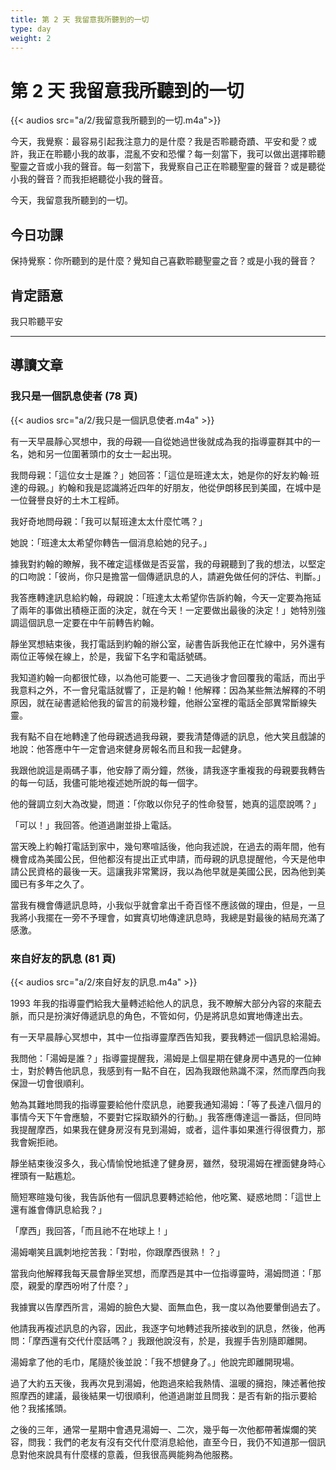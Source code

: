 ```yaml
---
title: 第 2 天 我留意我所聽到的一切
type: day
weight: 2
---
```


# 第 2 天 我留意我所聽到的一切

{{< audios src="a/2/我留意我所聽到的一切.m4a">}}

今天，我覺察：最容易引起我注意力的是什麼？我是否聆聽奇蹟、平安和愛？或許，我正在聆聽小我的故事，混亂不安和恐懼？每一刻當下，我可以做出選擇聆聽聖靈之音或小我的聲音。每一刻當下，我覺察自己正在聆聽聖靈的聲音？或是聽從小我的聲音？而我拒絕聽從小我的聲音。

今天，我留意我所聽到的一切。

## 今日功課

保持覺察：你所聽到的是什麼？覺知自己喜歡聆聽聖靈之音？或是小我的聲音？

## 肯定語意

我只聆聽平安

---

## 導讀文章

### 我只是一個訊息使者 (78 頁)

{{< audios src="a/2/我只是一個訊息使者.m4a" >}}

有一天早晨靜心冥想中，我的母親──自從她過世後就成為我的指導靈群其中的一名，她和另一位圍著頭巾的女士一起出現。

我問母親：「這位女士是誰？」她回答：「這位是班達太太，她是你的好友約翰‧班達的母親。」約翰和我是認識將近四年的好朋友，他從伊朗移民到美國，在城中是一位聲譽良好的土木工程師。

我好奇地問母親：「我可以幫班達太太什麼忙嗎？」

她說：「班達太太希望你轉告一個消息給她的兒子。」

據我對約翰的瞭解，我不確定這樣做是否妥當，我的母親聽到了我的想法，以堅定的口吻說：「彼尚，你只是擔當一個傳遞訊息的人，請避免做任何的評估、判斷。」

我答應轉達訊息給約翰，母親說：「班達太太希望你告訴約翰，今天一定要為拖延了兩年的事做出積極正面的決定，就在今天！一定要做出最後的決定！」她特別強調這個訊息一定要在中午前轉告約翰。

靜坐冥想結束後，我打電話到約翰的辦公室，祕書告訴我他正在忙線中，另外還有兩位正等候在線上，於是，我留下名字和電話號碼。

我知道約翰一向都很忙碌，以為他可能要一、二天過後才會回覆我的電話，而出乎我意料之外，不一會兒電話就響了，正是約翰！他解釋：因為某些無法解釋的不明原因，就在祕書遞給他我的留言的前幾秒鐘，他辦公室裡的電話全部異常斷線失靈。

我有點不自在地轉達了他母親透過我母親，要我清楚傳遞的訊息，他大笑且戲謔的地說：他答應中午一定會過來健身房報名而且和我一起健身。

我跟他說這是兩碼子事，他安靜了兩分鐘，然後，請我逐字重複我的母親要我轉告的每一句話，我儘可能地複述她所說的每一個字。

他的聲調立刻大為改變，問道：「你敢以你兒子的性命發誓，她真的這麼說嗎？」

「可以！」我回答。他道過謝並掛上電話。

當天晚上約翰打電話到家中，幾句寒喧話後，他向我述說，在過去的兩年間，他有機會成為美國公民，但他都沒有提出正式申請，而母親的訊息提醒他，今天是他申請公民資格的最後一天。這讓我非常驚訝，我以為他早就是美國公民，因為他到美國已有多年之久了。

當我有機會傳遞訊息時，小我似乎就會拿出千奇百怪不應該做的理由，但是，一旦我將小我擺在一旁不予理會，如實真切地傳達訊息時，我總是對最後的結局充滿了感激。

### 來自好友的訊息 (81 頁)

{{< audios src="a/2/來自好友的訊息.m4a" >}}

1993 年我的指導靈們給我大量轉述給他人的訊息，我不瞭解大部分內容的來龍去脈，而只是扮演好傳遞訊息的角色，不管如何，仍是將訊息如實地傳達出去。

有一天早晨靜心冥想中，其中一位指導靈摩西告知我，要我轉述一個訊息給湯姆。

我問他：「湯姆是誰？」指導靈提醒我，湯姆是上個星期在健身房中遇見的一位紳士，對於轉告他訊息，我感到有一點不自在，因為我跟他熟識不深，然而摩西向我保證一切會很順利。

勉為其難地問我的指導靈要給他什麼訊息，祂要我通知湯姆：「等了長達八個月的事情今天下午會應驗，不要對它採取額外的行動。」我答應傳達這一番話，但同時我提醒摩西，如果我在健身房沒有見到湯姆，或者，這件事如果進行得很費力，那我會婉拒祂。

靜坐結束後沒多久，我心情愉悅地抵達了健身房，雖然，發現湯姆在裡面健身時心裡頭有一點尷尬。

簡短寒暄幾句後，我告訴他有一個訊息要轉述給他，他吃驚、疑惑地問：「這世上還有誰會傳訊息給我？」

「摩西」我回答，「而且祂不在地球上！」

湯姆嘲笑且諷刺地挖苦我：「對啦，你跟摩西很熟！？」

當我向他解釋我每天晨會靜坐冥想，而摩西是其中一位指導靈時，湯姆問道：「那麼，親愛的摩西吩咐了什麼？」

我據實以告摩西所言，湯姆的臉色大變、面無血色，我一度以為他要暈倒過去了。

他請我再複述訊息的內容，因此，我逐字句地轉述我所接收到的訊息，然後，他再問：「摩西還有交代什麼話嗎？」我跟他說沒有，於是，我握手告別隨即離開。

湯姆拿了他的毛巾，尾隨於後並說：「我不想健身了。」他說完即離開現場。

過了大約五天後，我再次見到湯姆，他跑過來給我熱情、溫暖的擁抱，陳述著他按照摩西的建議，最後結果一切很順利，他道過謝並且問我：是否有新的指示要給他？我搖搖頭。

之後的三年，通常一星期中會遇見湯姆一、二次，幾乎每一次他都帶著燦爛的笑容，問我：我們的老友有沒有交代什麼消息給他，直至今日，我仍不知道那一個訊息對他來說具有什麼樣的意義，但我很高興能夠為他服務。
